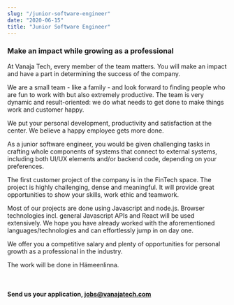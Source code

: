 ```yaml
---
slug: "/junior-software-engineer"
date: "2020-06-15"
title: "Junior Software Engineer"
---
```


### Make an impact while growing as a professional

At Vanaja Tech, every member of the team matters. You will make an impact and have a part in determining the success of the company.

We are a small team - like a family - and look forward to finding people who are fun to work with but also extremely productive. The team is very dynamic and result-oriented: we do what needs to get done to make things work and customer happy.

We put your personal development, productivity and satisfaction at the center. We believe a happy employee gets more done.

As a junior software engineer, you would be given challenging tasks in crafting whole components of systems that connect to external systems, including both UI/UX elements and/or backend code, depending on your preferences.

The first customer project of the company is in the FinTech space. The project is highly challenging, dense and meaningful. It will provide great opportunities to show your skills, work ethic and teamwork.

Most of our projects are done using Javascript and node.js. Browser technologies incl. general Javascript APIs and React will be used extensively. We hope you have already worked with the aforementioned languages/technologies and can effortlessly jump in on day one.

We offer you a competitive salary and plenty of opportunities for personal growth as a professional in the industry.

The work will be done in Hämeenlinna.

<br />

#### Send us your application, <a href="mailto:jobs@vanajatech.com" style="color: var(--primary);">jobs@vanajatech.com</a>
